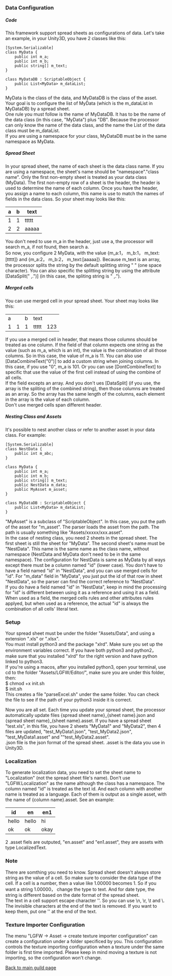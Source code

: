 ### Data Configuration
##### Code
This framework support spread sheets as configurations of data. Let's take an example, in your Unity3D, you have 2 classes like this:
```
[System.Serializable]
class MyData {
    public int m_a;
    public int m_b;
    public string[] m_text;
}

class MyDataDB : ScriptableObject {
    public List<MyData> m_dataList;
}
```
MyData is the class of the data, and MyDataDB is the class of the asset. Your goal is to configure the list of MyData (which is the m_dataList in MyDataDB) by a spread sheet.  
One rule you must follow is the name of MyDataDB. It has to be the name of the data class (in this case, "MyData") plus "DB". Because the processor can only know the name of the data class, and the name the List of the data class must be m_dataList.  
If you are using a namespace for your class, MyDataDB must be in the same namespace as MyData.

##### Spread Sheet
In your spread sheet, the name of each sheet is the data class name. If you are using a namespace, the sheet's name should be "namespace"."class name". Only the first non-empty sheet is treated as your data class (MyData). The first non-empty row of a sheet is the header, the header is used to determine the name of each column. Once you have the header, you assign a name to each column, this name is use to match the names of fields in the data class. So your sheet may looks like this:

| a      | b      | text       |
| ------ | ------ | -------- |
| 1      | 1      | ttttt    |
| 2      | 2      | aaaaa    |

You don't need to use m_a in the header, just use a, the processor will search m_a, if not found, then search a.  
So now, you configure 2 MyData, with the value {m_a:1， m_b:1， m_text:[ttttt]} and {m_a:2， m_b:2， m_text:[aaaaa]}. Because m_text
is an array, the processor splits the string by the default splitting string " " (one space character). You can also specific the splitting string by using the attribute [DataSplit(" ,.")] (in this case, the spliting string is " ,.").

##### Merged cells
You can use merged cell in your spread sheet. Your sheet may looks like this:

<table>
  <tr>
    <td colspan="2">a</td>
    <td>b</td>
    <td colspan="2">text</td>
  </tr>
  <tr>
    <td>1</td>
    <td>1</td>
    <td>1</td>
    <td>ttttt</td>
    <td>123</td>
  </tr>
</table>

If you use a merged cell in header, that means those columns should be treated as one column. If the field of that column expects one string as the value (such as m_a, which is an int), the value is the combination of all those columns. So in this case, the value of m_a is 11. You can also use [DataCombineText("0")] to add a custom string when joining columns. In this case, if you use "0", m_a is 101. Or you can use [DontCombineText] to specific that use the value of the first cell instead of using the combine of all cells.  
If the field excepts an array. And you don't ues [DataSplit] (if you use, the array is the spliting of the combined string), then those columns are treated as an array. So the array has the same length of the columns, each element in the array is the value of each column.  
Don't use merged cells span different header.

##### Nesting Class and Assets
It's possible to nest another class or refer to another asset in your data class. For example:
```
[System.Serializable]
class NestData {
    public int m_abc;
}

class MyData {
    public int m_a;
    public int m_b;
    public string[] m_text;
    public NestData m_data;
    public MyAsset m_asset;
}

class MyDataDB : ScriptableObject {
    public List<MyData> m_dataList;
}
```
"MyAsset" is a subclass of "ScriptableObject". In this case, you put the path of the asset for "m_asset". The parser loads the asset from the path. The path is usually something like "Assets/xxxxx/xxx.asset".  
In the case of nesting class, you need 2 sheets in the spread sheet. The first sheet is still the sheet for "MyData". The second sheet's name must be "NestData". This name is the same name as the class name, without namespace (NestData and MyData don't need to be in the same namespace). The configuration for NestData is same as MyData by all ways except there must be a column named "id" (lower case). You don't have to have a field named "id" in "NestData", and you can use merged cells for "id". For "m_data" field in "MyData", you just put the id of that row in sheet "NestData", so the parser can find the correct reference to "NestData".  
If you do have a field named "id" in "NestData", keep in mind the processing for "id" is different between using it as a reference and using it as a field. When used as a field, the merged cells rules and other attributes rules applyed, but when used as a reference, the actual "id" is always the combination of all cells' literal text.

### Setup
Your spread sheet must be under the folder "Assets/Data", and using a extension ".xls" or ".xlsx".  
You must install python3 and the package "xlrd". Make sure you set up the environment variables correct. If you have both python3 and python2，make sure that you installed "xlrd" for the right version and have python linked to python3.  
If you're using a macos, after you installed python3, open your terminal, use cd to the folder "Assets/LGFW/Editor/", make sure you are under this folder, then:  
$ chmod +x init.sh  
$ init.sh  
This creates a file "parseExcel.sh" under the same folder. You can check the file to see if the path of your python3 inside it is correct.

Now you are all set. Each time you update your spread sheet, the processor automatically update files {spread sheet name}\_{sheet name}.json and {spread sheet name}\_{sheet name}.asset. If you have a spread sheet "test.xls", in this file, you have 2 sheets "MyData1" and "MyData2", then 4 files are updated, "test_MyData1.json", "test_MyData2.json", "test_MyData1.asset"  and ""test_MyData2.asset".  
.json file is the json format of the spread sheet. .asset is the data you use in Unity3D.

### Localization
To generate localization data, you need to set the sheet name to "Localization" (not the spread sheet file's name). Don't use "LGFW.Localization" as the name although the class has a namespace. The column named "id" is treated as the text id. And each column with another name is treated as a language. Each of them is output as a single asset, with the name of {column name}.asset. See an example:

| id      | en      | en1       |
| ------ | ------ | -------- |
| hello      | hello      | hi    |
| ok      | ok      | okay    |

2 .asset fiels are outputed, "en.asset" and "en1.asset", they are assets with type LocalizedText.

### Note
There are somthing you need to know. Spread sheet doesn't always store string as the value of a cell. So make sure to consider the data type of the cell. If a cell is a number, then a value like 1.00000 becomes 1. So if you want a string 1.00000， change the type to text. And for date type, the string is different based on the date format of the spread sheet.  
The text in a cell support escape character '\'. So you can use \n, \r, \t and \\. The invisible characters at the end of the text is removed. If you want to keep them, put one '\' at the end of the text.


### Texture Importer Configuration
The menu "LGFW -> Asset -> create texture importer configuration" can create a configuration under a folder specificed by you. This configuration controls the texture importing configuration when a texture under the same folder is first time imported. Please keep in mind moving a texture is not importing, so the configuration won't change.

[Back to main guild page](https://github.com/leejuqiang/LGFW/blob/master/README.md)
